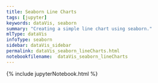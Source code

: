 ```yaml
---
title: Seaborn Line Charts
tags: [jupyter]
keywords: dataVis, seaborn
summary: "Creating a simple line chart using seaborn."
mlType: dataVis
infoType: seaborn
sidebar: dataVis_sidebar
permalink: dataVis_seaborn_lineCharts.html
notebookfilename:  dataVis_seaborn_lineCharts
---
```


{% include jupyterNotebook.html %}